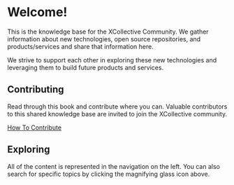 # Welcome!

This is the knowledge base for the XCollective Community. We gather information about new technologies, open source repositories, and products/services and share that information here.

We strive to support each other in exploring these new technologies and leveraging them to build future products and services.

## Contributing

Read through this book and contribute where you can. Valuable contributors to this shared knowledge base are invited to join the XCollective community.

[How To Contribute](how-to-contribute.md)

## Exploring

All of the content is represented in the navigation on the left. You can also search for specific topics by clicking the magnifying glass icon above.
